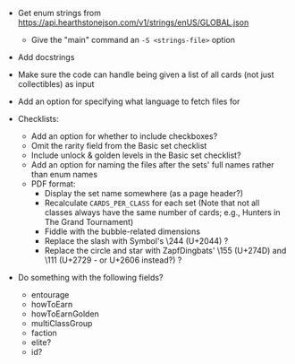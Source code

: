 - Get enum strings from
  <https://api.hearthstonejson.com/v1/strings/enUS/GLOBAL.json>
    - Give the "main" command an `-S <strings-file>` option
- Add docstrings
- Make sure the code can handle being given a list of all cards (not just
  collectibles) as input
- Add an option for specifying what language to fetch files for

- Checklists:
    - Add an option for whether to include checkboxes?
    - Omit the rarity field from the Basic set checklist
    - Include unlock & golden levels in the Basic set checklist?
    - Add an option for naming the files after the sets' full names rather than
      enum names
    - PDF format:
        - Display the set name somewhere (as a page header?)
        - Recalculate `CARDS_PER_CLASS` for each set (Note that not all classes
          always have the same number of cards; e.g., Hunters in The Grand
          Tournament)
        - Fiddle with the bubble-related dimensions
        - Replace the slash with Symbol's \244 (U+2044) ?
        - Replace the circle and star with ZapfDingbats' \155 (U+274D) and \111
          (U+2729 - or U+2606 instead?) ?

- Do something with the following fields?
    - entourage
    - howToEarn
    - howToEarnGolden
    - multiClassGroup
    - faction
    - elite?
    - id?
